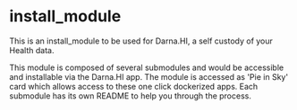 # install_module
This is an install_module to be used for Darna.HI, a self custody of your Health data.

This module is composed of several submodules and would be accessible and installable via the Darna.HI app. 
The module is accessed as 'Pie in Sky' card which allows access to these one click dockerized apps. Each submodule has its own README to help you through the process.
